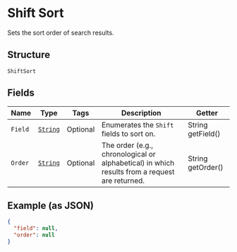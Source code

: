 
# Shift Sort

Sets the sort order of search results.

## Structure

`ShiftSort`

## Fields

| Name | Type | Tags | Description | Getter |
|  --- | --- | --- | --- | --- |
| `Field` | [`String`](../../doc/models/shift-sort-field.md) | Optional | Enumerates the `Shift` fields to sort on. | String getField() |
| `Order` | [`String`](../../doc/models/sort-order.md) | Optional | The order (e.g., chronological or alphabetical) in which results from a request are returned. | String getOrder() |

## Example (as JSON)

```json
{
  "field": null,
  "order": null
}
```

